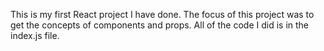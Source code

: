 This is my first React project I have done. The focus of this project was to get the concepts of components and props.
All of the code I did is in the index.js file.
